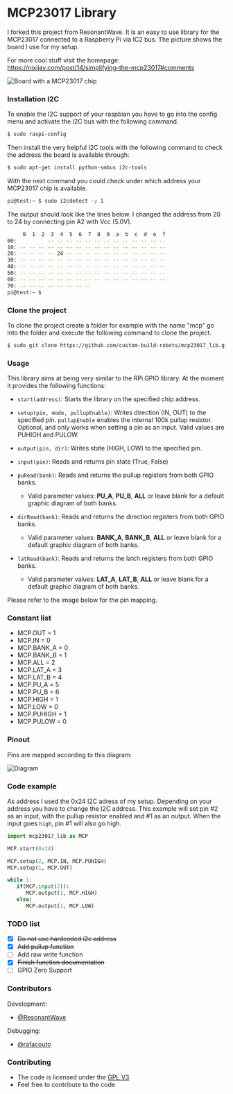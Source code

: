 # MCP23017 Library
I forked this project from ResonantWave.  It is an easy to use library for the MCP23017 connected to a Raspberry Pi via IC2 bus. The picture shows the board I use for my setup.

For more cool stuff visit the homepage: https://nixijav.com/post/14/simplifying-the-mcp23017#comments

![Board with a MCP23017 chip](https://custom-build-robots.com/wp-content/uploads/2017/03/MCP23017-300x257.jpg)

### Installation I2C

To enable the I2C support of your raspbian you have to go into the config menu and activate the I2C bus with the following command. 
```sh
$ sudo raspi-config
```
Then install the very helpful I2C tools with the following command to check the address the board is available through:

```sh
$ sudo apt-get install python-smbus i2c-tools
```
With the next command you could check under which address your MCP23017 chip is available.

```sh
pi@test:~ $ sudo i2cdetect -y 1
```
The output should look like the lines below. I changed the address from 20 to 24 by connecting pin A2 with Vcc (5.0V).
```sh
     0  1  2  3  4  5  6  7  8  9  a  b  c  d  e  f
00:          -- -- -- -- -- -- -- -- -- -- -- -- --
10: -- -- -- -- -- -- -- -- -- -- -- -- -- -- -- --
20: -- -- -- -- 24 -- -- -- -- -- -- -- -- -- -- --
30: -- -- -- -- -- -- -- -- -- -- -- -- -- -- -- --
40: -- -- -- -- -- -- -- -- -- -- -- -- -- -- -- --
50: -- -- -- -- -- -- -- -- -- -- -- -- -- -- -- --
60: -- -- -- -- -- -- -- -- -- -- -- -- -- -- -- --
70: -- -- -- -- -- -- -- --
pi@test:~ $
```

### Clone the project
To clone the project create a folder for example with the name "mcp" go into the folder and execute the following command to clone the project.

```sh
$ sudo git clone https://github.com/custom-build-robots/mcp23017_lib.git
```
### Usage

This library aims at being very similar to the RPi.GPIO library. At the moment it provides the following functions:

* `start(address)`: Starts the library on the specified chip address.

* `setup(pin, mode, pullupEnable)`: Writes direction (IN, OUT) to the specified pin. `pullupEnable` enables the internal 100k pullup resistor. Optional, and only works when setting a pin as an input. Valid values are PUHIGH and PULOW.

* `output(pin, dir)`: Writes state (HIGH, LOW) to the specified pin.

* `input(pin)`: Reads and returns pin state (True, False)

* `puRead(bank)`: Reads and returns the pullup registers from both GPIO banks.
   * Valid parameter values: **PU_A**, **PU_B**, **ALL** or leave blank for a default graphic diagram of both banks.

* `dirRead(bank)`: Reads and returns the direction registers from both GPIO banks.
   * Valid parameter values: **BANK_A**, **BANK_B**, **ALL** or leave blank for a default graphic diagram of both banks.

* `latRead(bank)`: Reads and returns the latch registers from both GPIO banks.
   * Valid parameter values: **LAT_A**, **LAT_B**, **ALL** or leave blank for a default graphic diagram of both banks.

Please refer to the image below for the pin mapping.

### Constant list

 * MCP.OUT = 1
 * MCP.IN = 0
 * MCP.BANK_A = 0
 * MCP.BANK_B = 1
 * MCP.ALL = 2
 * MCP.LAT_A = 3
 * MCP.LAT_B = 4
 * MCP.PU_A = 5
 * MCP.PU_B = 6
 * MCP.HIGH = 1
 * MCP.LOW = 0
 * MCP.PUHIGH = 1
 * MCP.PULOW = 0

### Pinout

Pins are mapped according to this diagram:

![Diagram](pinmap.png)

### Code example
As address I used the 0x24 I2C adress of my setup. Depending on your address you have to change the I2C address. This example will set pin #2 as an input, with the pullup resistor enabled and #1 as an output.
When the input goes `high`, pin #1 will also go high.

```py
import mcp23017_lib as MCP

MCP.start(0x24)

MCP.setup(2, MCP.IN, MCP.PUHIGH)
MCP.setup(1, MCP.OUT)

while 1:
   if(MCP.input(2)):
      MCP.output(1, MCP.HIGH)
   else:
      MCP.output(1, MCP.LOW)
```

### TODO list

 - [x] ~~Do not use hardcoded i2c address~~
 - [x] ~~Add pullup function~~
 - [ ] Add raw write function
 - [x] ~~Finish function documentation~~
 - [ ] GPIO Zero Support

### Contributors

Development:
 *  [@ResonantWave](https://github.com/ResonantWave)

Debugging:
 * [@rafacouto](https://github.com/rafacouto)

### Contributing

* The code is licensed under the [GPL V3](LICENSE)
* Feel free to contribute to the code
